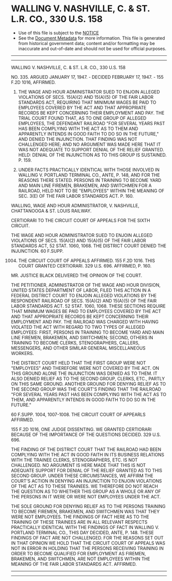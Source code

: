 ---
---

# WALLING V. NASHVILLE, C. & ST. L.R. CO., 330 U.S. 158

* Use of this file is subject to the [NOTICE](https://github.com/publicdocs/notice/blob/master/NOTICE)
* See the [Document Metadata](../../../) for more information.
  This file is generated from historical government data; content and/or formatting may be inaccurate and out-of-date and should not be used for official purposes.

----------
----------

WALLING V. NASHVILLE, C. & ST. L.R. CO., 330 U.S. 158

NO. 335.  ARGUED JANUARY 17, 1947.  - DECIDED FEBRUARY 17, 1947.  - 155 F.2D 1016, AFFIRMED.

1.  THE WAGE AND HOUR ADMINISTRATOR SUED TO ENJOIN ALLEGED VIOLATIONS OF SECS. 15(A)(2) AND 15(A)(5) OF THE FAIR LABOR STANDARDS ACT, REQUIRING THAT MINIMUM WAGES BE PAID TO EMPLOYEES COVERED BY THE ACT AND THAT APPROPRIATE RECORDS BE KEPT CONCERNING THEIR EMPLOYMENT AND PAY.  THE TRIAL COURT FOUND THAT, AS TO ONE GROUP OF ALLEGED EMPLOYEES, THE DEFENDANT RAILROAD "FOR SEVERAL YEARS PAST HAS BEEN COMPLYING WITH THE ACT AS TO THEM AND APPARENTLY INTENDS IN GOOD FAITH TO DO SO IN THE FUTURE," AND DENIED THE INJUNCTION.  THAT FINDING WAS NOT CHALLENGED HERE; AND NO ARGUMENT WAS MADE HERE THAT IT WAS NOT ADEQUATE TO SUPPORT DENIAL OF THE RELIEF GRANTED.  HELD: DENIAL OF THE INJUNCTION AS TO THIS GROUP IS SUSTAINED.  P. 159.

2.  UNDER FACTS PRACTICALLY IDENTICAL WITH THOSE INVOLVED IN WALLING V. PORTLAND TERMINAL CO., ANTE, P. 148, AND FOR THE REASONS THERE STATED.  PERSONS IN TRAINING TO BECOME YARD AND MAIN LINE FIREMEN, BRAKEMEN, AND SWITCHMEN FOR A RAILROAD, HELD NOT TO BE "EMPLOYEES" WITHIN THE MEANING OF SEC. 3(E) OF THE FAIR LABOR STANDARDS ACT.  P. 160.

WALLING, WAGE AND HOUR ADMINISTRATOR, V. NASHVILLE, CHATTANOOGA & ST. LOUIS RAILWAY.

CERTIORARI TO THE CIRCUIT COURT OF APPEALS FOR THE SIXTH CIRCUIT.

THE WAGE AND HOUR ADMINISTRATOR SUED TO ENJOIN ALLEGED VIOLATIONS OF SECS. 15(A)(2) AND 15(A)(5) OF THE FAIR LABOR STANDARDS ACT, 52 STAT. 1060, 1068.  THE DISTRICT COURT DENIED THE INJUNCTION.  60 F.SUPP.

1004.  THE CIRCUIT COURT OF APPEALS AFFIRMED.  155 F.2D 1016.  THIS COURT GRANTED CERTIORARI.  329 U.S. 696.  AFFIRMED, P. 160.

MR. JUSTICE BLACK DELIVERED THE OPINION OF THE COURT.

THE PETITIONER, ADMINISTRATOR OF THE WAGE AND HOUR DIVISION, UNITED STATES DEPARTMENT OF LABOR, FILED THIS ACTION IN A FEDERAL DISTRICT COURT TO ENJOIN ALLEGED VIOLATIONS BY THE RESPONDENT RAILROAD OF SECS. 15(A)(2) AND 15(A)(5) OF THE FAIR LABOR STANDARDS ACT.  52 STAT. 1060, 1068.  THESE SECTIONS REQUIRE THAT MINIMUM WAGES BE PAID TO EMPLOYEES COVERED BY THE ACT AND THAT APPROPRIATE RECORDS BE KEPT CONCERNING THEIR EMPLOYMENT AND PAY.  THE RAILROAD WAS CHARGED WITH HAVING VIOLATED THE ACT WITH REGARD TO TWO TYPES OF ALLEGED EMPLOYEES:  FIRST, PERSONS IN TRAINING TO BECOME YARD AND MAIN LINE FIREMEN, BRAKEMEN, AND SWITCHMEN; SECOND, OTHERS IN TRAINING TO BECOME CLERKS, STENOGRAPHERS, CALLERS, MESSENGERS, AND OTHER SIMILAR GENERAL MISCELLANEOUS WORKERS.

THE DISTRICT COURT HELD THAT THE FIRST GROUP WERE NOT "EMPLOYEES" AND THEREFORE WERE NOT COVERED BY THE ACT.  ON THIS GROUND ALONE THE INJUNCTION WAS DENIED AS TO THEM.  IT ALSO DENIED RELIEF AS TO THE SECOND GROUP, CLERKS, ETC., PARTLY ON THIS SAME GROUND.  ANOTHER GROUND FOR DENYING RELIEF AS TO THE SECOND GROUP WAS THE COURT'S FINDING THAT THE RAILROAD "FOR SEVERAL YEARS PAST HAS BEEN COMPLYING WITH THE ACT AS TO THEM, AND APPARENTLY INTENDS IN GOOD FAITH TO DO SO IN THE FUTURE."

60 F.SUPP.  1004, 1007-1008.  THE CIRCUIT COURT OF APPEARLS AFFIRMED.

155 F.2D 1016, ONE JUDGE DISSENTING.  WE GRANTED CERTIORARI BECAUSE OF THE IMPORTANCE OF THE QUESTIONS DECIDED.  329 U.S. 696.

THE FINDING OF THE DISTRICT COURT THAT THE RAILROAD HAD BEEN COMPLYING WITH THE ACT IN GOOD FAITH IN ITS BUSINESS RELATIONS WITH THE TRAINEE CLERKS, STENOGRAPHERS, ETC. IS NOT CHALLENGED.  NO ARGUMENT IS HERE MADE THAT THIS IS NOT ADEQUATE SUPPORT FOR DENIAL OF THE RELIEF GRANTED AS TO THIS SECOND GROUP.  UNDER THESE CIRCUMSTANCES, WE AFFIRM THE COURT'S ACTION IN DENYING AN INJUNCTION TO ENJOIN VIOLATIONS OF THE ACT AS TO THESE TRAINEES.  WE THEREFORE DO NOT REACH THE QUESTION AS TO WHETHER THIS GROUP AS A WHOLE OR ANY OF THE PERSONS IN IT WERE OR WERE NOT EMPLOYEES UNDER THE ACT.

THE SOLE GROUND FOR DENYING RELIEF AS TO THE PERSONS TRAINING TO BECOME FIREMEN, BRAKEMEN, AND SWITCHMEN WAS THAT THEY WERE NOT EMPLOYEES.  THE FINDINGS OF FACT HERE AS TO THE TRAINING OF THESE TRAINEES ARE IN ALL RELEVANT RESPECTS PRACTICALLY IDENTICAL WITH THE FINDINGS OF FACT IN WALLING V. PORTLAND TERMINAL CO., THIS DAY DECIDED, ANTE, P. 148.  THESE FINDINGS OF FACT ARE NOT CHALLENGED.  FOR THE REASONS SET OUT IN THAT OPINION WE HOLD THAT THE CIRCUIT COURT OF APPEALS WAS NOT IN ERROR IN HOLDING THAT THE PERSONS RECEIVING TRAINING IN ORDER TO BECOME QUALIFIED FOR EMPLOYMENT AS FIREMEN, BRAKEMEN, AND SWITCHMEN, ARE NOT EMPLOYEES WITHIN THE MEANING OF THE FAIR LABOR STANDARDS ACT.  AFFIRMED.


----------
----------

